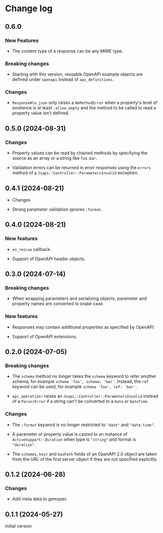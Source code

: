 # Change log

## 0.6.0

### New Features

- The content type of a response can be any MIME type.

### Breaking changes

- Starting with this version, reusable OpenAPI example objects are defined under `openapi`
  instead of `api_definitions`.

### Changes

- `Response#to_json` only raises a `NoMethodError` when a property's level of existence is at
  least `:allow_empty` and the method to be called to read a property value isn't defined.

## 0.5.0 (2024-08-31)

### Changes

- Property values can be read by chained methods by specifying the source as an array
  or a string like `foo.bar`.

- Validation errors can be returned in error responses using the `errors` method of a
  `Jsapi::Controller::ParametersInvalid` exception.

## 0.4.1 (2024-08-21)

- Changes

- Strong parameter validation ignores `:format`.

## 0.4.0 (2024-08-21)

### New features

- `on_rescue` callback.

- Support of OpenAPI header objects.

## 0.3.0 (2024-07-14)

### Breaking changes

- When wrapping parameters and serializing objects, parameter and property names
  are converted to snake case.

### New features

- Responses may contain additional properties as specified by OpenAPI.

- Support of OpenAPI extensions.

## 0.2.0 (2024-07-05)

### Breaking changes

- The `schema` method no longer takes the `schema` keyword to refer another schema, for
  example `schema 'foo', schema: 'bar'`. Instead, the `ref` keyword can be used,
  for example `schema 'foo', ref: 'bar'`.

- `api_operation!` raises an `Jsapi::Controller::ParametersInvalid` instead of a
  `ParserError` if a string can't be converted to a `Date` or `DateTime`.

### Changes

- The `:format` keyword is no longer restricted to `"date"` and `"date-time"`.

- A parameter or property value is casted to an instance of `ActiveSupport::Duration` when
  type is `"string"` and format is `"duration"`.

- The `schemes`, `host` and `basPath` fields of an OpenAPI 2.0 object are taken from the
  URL of the first server object if they are not specified explicitly.

## 0.1.2 (2024-06-28)

### Changes

- Add meta data to gemspec

## 0.1.1 (2024-05-27)

Initial version
